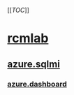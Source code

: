 [[_TOC_]]

# [rcmlab](/Knowledge-Base/RCMLAB/RCMLAB)

## [azure.sqlmi](/Knowledge-Base/RCMLAB/azure%2Dsql.managed%2Dinstance.winauth%2Dazuread%2Dsetup)

### [azure.dashboard](https://portal.azure.com/#@rcmdevops.onmicrosoft.com/dashboard/arm/subscriptions/81348982-0f31-4e9c-b2d2-817ac65b967e/resourcegroups/dashboards/providers/microsoft.portal/dashboards/31c91306-384d-4ce4-bcb0-cbc2f759f674)
